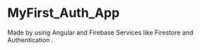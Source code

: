 # MyFirst_Auth_App
Made by using Angular and  Firebase Services like  Firestore and Authentication .
